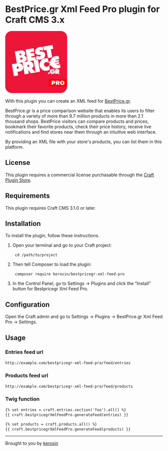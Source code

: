 # BestPrice.gr Xml Feed Pro plugin for Craft CMS 3.x

![Plugin Icon](resources/img/plugin-icon.svg)

With this plugin you can create an XML feed for [BestPrice.gr](https://www.bestprice.gr/).

BestPrice.gr is a price comparison website that enables its users to filter through a variety of more than 9.7 million products in more than 2.1 thousand shops. BestPrice visitors can compare products and prices, bookmark their favorite products, check their price history, receive live notifications and find stores near them through an intuitive web interface.

By providing an XML file with your store's products, you can list them in this platform.

## License

This plugin requires a commercial license purchasable through the [Craft Plugin Store](https://plugins.craftcms.com/craft-recaptcha-pro).

## Requirements

This plugin requires Craft CMS 3.1.0 or later.

## Installation

To install the plugin, follow these instructions.

1. Open your terminal and go to your Craft project:

        cd /path/to/project

2. Then tell Composer to load the plugin:

        composer require kerosin/bestpricegr-xml-feed-pro

3. In the Control Panel, go to Settings → Plugins and click the “Install” button for Bestpricegr Xml Feed Pro.

## Configuration

Open the Craft admin and go to Settings → Plugins → BestPrice.gr Xml Feed Pro → Settings.

## Usage

### Entries feed url

    http://example.com/bestpricegr-xml-feed-pro/feed/entries
    
### Products feed url

    http://example.com/bestpricegr-xml-feed-pro/feed/products
    
### Twig function

```twig
{% set entries = craft.entries.section('foo').all() %}
{{ craft.bestpricegrXmlFeedPro.generateFeed(entries) }}
```

```twig
{% set products = craft.products.all() %}
{{ craft.bestpricegrXmlFeedPro.generateFeed(products) }}
```

---

Brought to you by [kerosin](https://github.com/kerosin)
